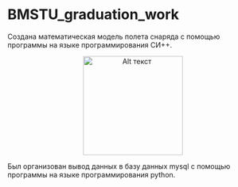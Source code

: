 # BMSTU_graduation_work

Создана математическая модель полета снаряда с помощью программы на языке программирования СИ++. 


<div align="center">
  <img src="https://github.com/kirill867/BMSTU_graduation_work/assets/95954756/2dc10287-7dee-41f5-9250-9b60b598b442" alt="Alt текст" width="200">
</div>







Был организован вывод данных в базу данных mysql с помощью программы на языке программирования python.
